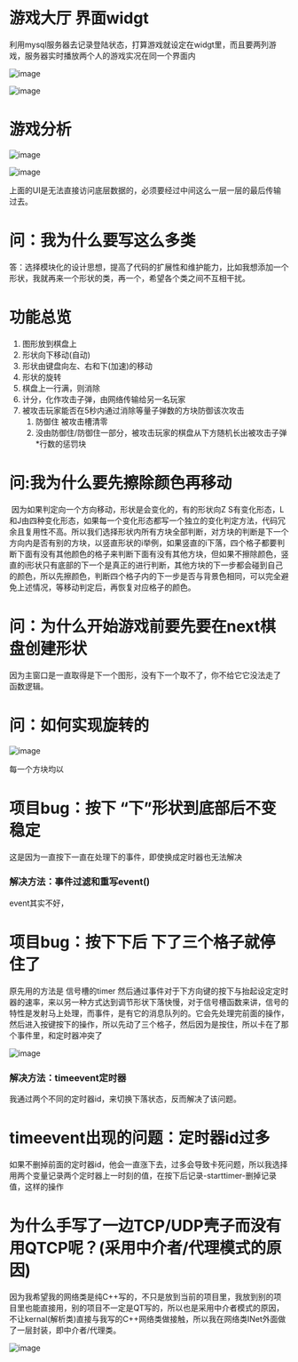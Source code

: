 # 游戏大厅  界面widgt

利用mysql服务器去记录登陆状态，打算游戏就设定在widgt里，而且要两列游戏，服务器实时播放两个人的游戏实况在同一个界面内



![image](https://user-images.githubusercontent.com/81805379/180161437-9812a9e5-238d-4b37-89dd-8120e831df5a.png)

![image](https://user-images.githubusercontent.com/81805379/180161668-1ebebd22-1a28-46d2-b82c-45916e023f82.png)

# 游戏分析

![image](https://user-images.githubusercontent.com/81805379/180215439-8d2cb486-aa01-4a3d-a46b-106a064f438a.png)

![image](https://user-images.githubusercontent.com/81805379/180594304-546c9ad6-2dc0-4fe3-957c-5dc71b42a4ea.png)

上面的UI是无法直接访问底层数据的，必须要经过中间这么一层一层的最后传输过去。

# 问：我为什么要写这么多类

答：选择模块化的设计思想，提高了代码的扩展性和维护能力，比如我想添加一个形状，我就再来一个形状的类，再一个，希望各个类之间不互相干扰。

# 功能总览

1. 图形放到棋盘上
2. 形状向下移动(自动)
3. 形状由键盘向左、右和下(加速)的移动
4. 形状的旋转
5. 棋盘上一行满，则消除
6. 计分，化作攻击子弹，由网络传输给另一名玩家
7. 被攻击玩家能否在5秒内通过消除等量子弹数的方块防御该次攻击
   1. 防御住 被攻击槽清零
   2. 没由防御住/防御住一部分，被攻击玩家的棋盘从下方随机长出被攻击子弹*行数的惩罚块

# 问:我为什么要先擦除颜色再移动

​	因为如果判定向一个方向移动，形状是会变化的，有的形状向Z S有变化形态，L和J由四种变化形态，如果每一个变化形态都写一个独立的变化判定方法，代码冗余且复用性不高。所以我们选择形状内所有方块全部判断，对方块的判断是下一个方向内是否有别的方块，以竖直形状的i举例，如果竖直的i下落，四个格子都要判断下面有没有其他颜色的格子来判断下面有没有其他方块，但如果不擦除颜色，竖直的i形状只有底部的下一个是真正的进行判断，其他方块的下一步都会碰到自己的颜色，所以先擦颜色，判断四个格子内的下一步是否与背景色相同，可以完全避免上述情况，等移动判定后，再恢复对应格子的颜色。

# 问：为什么开始游戏前要先要在next棋盘创建形状

因为主窗口是一直取得是下一个图形，没有下一个取不了，你不给它它没法走了 函数逻辑。

# 问：如何实现旋转的

![image](https://user-images.githubusercontent.com/81805379/180642703-5255801a-8379-40b4-8b04-cde091e11b0a.png)

每一个方块均以

# 项目bug：按下 “下”形状到底部后不变稳定

这是因为一直按下一直在处理下的事件，即使换成定时器也无法解决

### 解决方法：事件过滤和重写event()

event其实不好，

# 项目bug：按下下后 下了三个格子就停住了

原先用的方法是 信号槽的timer 然后通过事件对于下方向键的按下与抬起设定定时器的速率，来以另一种方式达到调节形状下落快慢，对于信号槽函数来讲，信号的特性是发射马上处理，而事件，是有它的消息队列的。它会先处理完前面的操作，然后进入按键按下的操作，所以先动了三个格子，然后因为是按住，所以卡在了那个事件里，和定时器冲突了

![image](https://user-images.githubusercontent.com/81805379/180967395-c5c524f6-507b-4e51-b472-fc862e8afd50.png)

### 解决方法：timeevent定时器

我通过两个不同的定时器id，来切换下落状态，反而解决了该问题。

# timeevent出现的问题：定时器id过多

如果不删掉前面的定时器id，他会一直涨下去，过多会导致卡死问题，所以我选择用两个变量记录两个定时器上一时刻的值，在按下后记录-starttimer-删掉记录值，这样的操作

# 为什么手写了一边TCP/UDP壳子而没有用QTCP呢？(采用中介者/代理模式的原因)

因为我希望我的网络类是纯C++写的，不只是放到当前的项目里，我放到别的项目里也能直接用，别的项目不一定是QT写的，所以也是采用中介者模式的原因，不让kernal(解析类)直接与我写的C++网络类做接触，所以我在网络类INet外面做了一层封装，即中介者/代理类。

![image](https://user-images.githubusercontent.com/81805379/181416897-4ce8871f-ea25-4fd6-8c3d-c96b98661ef4.png)
